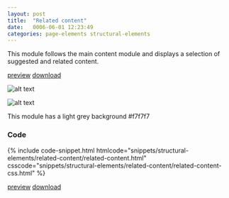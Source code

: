 ```yaml
---
layout: post
title:  "Related content"
date:   0006-06-01 12:23:49
categories: page-elements structural-elements
---
```


This module follows the main content module and displays a selection of suggested and related content.

<a class="btn btn--preview" target="_blank" href="http://localhost:4000/gfw-style-guides/downloads/structural-elements/related-content/index.html">preview</a>
<a class="btn btn--download" download="related-content.zip" href="http://localhost:4000/gfw-style-guides/downloads/structural-elements/related-content/related-content.zip">download</a>


![alt text][related]

![alt text][related-meassures]

This module has a light grey background #f7f7f7

### Code

<div id="code-snippet-box1" class="code-snippet-box">
  {% include code-snippet.html htmlcode="snippets/structural-elements/related-content/related-content.html" csscode="snippets/structural-elements/related-content/related-content-css.html" %}
</div>

<a class="btn btn--preview" target="_blank" href="http://localhost:4000/gfw-style-guides/downloads/structural-elements/related-content/index.html">preview</a>
<a class="btn btn--download" download="related-content.zip" href="http://localhost:4000/gfw-style-guides/downloads/structural-elements/related-content/related-content.zip">download</a>


[related]: /gfw-style-guides/images/posts/structural-elements/related-content/08-01-related.png "related"
[related-meassures]: /gfw-style-guides/images/posts/structural-elements/related-content/08-02-related-meassures.png "related meassures"
